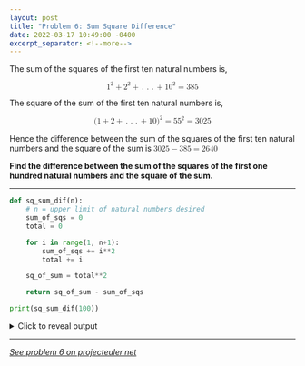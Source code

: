 ```yaml
---
layout: post
title: "Problem 6: Sum Square Difference"
date: 2022-03-17 10:49:00 -0400
excerpt_separator: <!--more-->
---
```

The sum of the squares of the first ten natural numbers is,

<math xmlns="http://www.w3.org/1998/Math/MathML" display="block">
  <msup>
    <mn>1</mn>
    <mn>2</mn>
  </msup>
  <mo>+</mo>
  <msup>
    <mn>2</mn>
    <mn>2</mn>
  </msup>
  <mo>+</mo>
  <mo>.</mo>
  <mo>.</mo>
  <mo>.</mo>
  <mo>+</mo>
  <msup>
    <mn>10</mn>
    <mn>2</mn>
  </msup>
  <mo>=</mo>
  <mn>385</mn>
</math>

The square of the sum of the first ten natural numbers is,

<math xmlns="http://www.w3.org/1998/Math/MathML" display="block">
  <mo stretchy="false">(</mo>
  <mn>1</mn>
  <mo>+</mo>
  <mn>2</mn>
  <mo>+</mo>
  <mo>.</mo>
  <mo>.</mo>
  <mo>.</mo>
  <mo>+</mo>
  <mn>10</mn>
  <msup>
    <mo stretchy="false">)</mo>
    <mn>2</mn>
  </msup>
  <mo>=</mo>
  <msup>
    <mn>55</mn>
    <mn>2</mn>
  </msup>
  <mo>=</mo>
  <mn>3025</mn>
</math>

Hence the difference between the sum of the squares of the first ten natural numbers and the square of the sum is
<math xmlns="http://www.w3.org/1998/Math/MathML">
  <mn>3025</mn>
  <mo>&#x2212;</mo>
  <mn>385</mn>
  <mo>=</mo>
  <mn>2640</mn>
</math>

**Find the difference between the sum of the squares of the first one hundred natural numbers and the square of the sum.**
<!--more-->

***

```py
def sq_sum_dif(n):
    # n = upper limit of natural numbers desired
    sum_of_sqs = 0
    total = 0

    for i in range(1, n+1):
        sum_of_sqs += i**2
        total += i

    sq_of_sum = total**2

    return sq_of_sum - sum_of_sqs

print(sq_sum_dif(100))
```

<details> 
  <summary>Click to reveal output</summary>
  {% highlight py%}
  25164150{% endhighlight %}
</details>

***

*[See problem 6 on projecteuler.net](https://projecteuler.net/problem=6)*